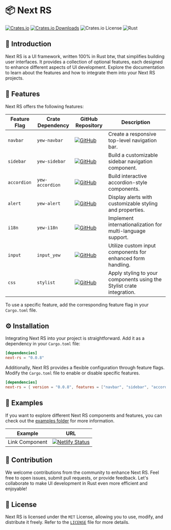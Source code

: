 # 📦 Next RS

[![Crates.io](https://img.shields.io/crates/v/next-rs)](https://crates.io/crates/next-rs)
[![Crates.io Downloads](https://img.shields.io/crates/d/next-rs)](https://crates.io/crates/next-rs)
![Crates.io License](https://img.shields.io/crates/l/next-rs)
![Rust](https://img.shields.io/badge/rust-stable-orange)

## 📜 Introduction

Next RS is a UI framework, written 100% in Rust btw, that simplifies building user interfaces. It provides a collection of optional features, each designed to enhance different aspects of UI development. Explore the documentation to learn about the features and how to integrate them into your Next RS projects.

## 🚀 Features

Next RS offers the following features:

| Feature  Flag     | Crate Dependency         | GitHub Repository     | Description |
|----------------|-------------------|----------|---------------|
| `navbar`       |   `yew-navbar`           | [![GitHub](https://img.shields.io/github/stars/next-rs/yew-navbar)](https://github.com/next-rs/yew-navbar)           | Create a responsive top-level navigation bar.             |
| `sidebar`      |   `yew-sidebar`          | [![GitHub](https://img.shields.io/github/stars/next-rs/yew-sidebar)](https://github.com/next-rs/yew-sidebar)        | Build a customizable sidebar navigation component.     |
| `accordion`    | `yew-accordion`          | [![GitHub](https://img.shields.io/github/stars/next-rs/yew-accordion)](https://github.com/next-rs/yew-accordion)     | Build interactive accordion-style components.              |
| `alert`        | `yew-alert`              | [![GitHub](https://img.shields.io/github/stars/next-rs/yew-alert)](https://github.com/next-rs/yew-alert)           | Display alerts with customizable styling and properties.   |
| `i18n`         | `yew-i18n`               | [![GitHub](https://img.shields.io/github/stars/next-rs/yew-i18n)](https://github.com/next-rs/yew-i18n)             | Implement internationalization for multi-language support.  |
| `input`        | `input_yew`              | [![GitHub](https://img.shields.io/github/stars/next-rs/input-yew)](https://github.com/next-rs/input-yew)        | Utilize custom input components for enhanced form handling. |
| `css`          | `stylist`                | [![GitHub](https://img.shields.io/github/stars/futursolo/stylist-rs)](https://github.com/futursolo/stylist-rs)           | Apply styling to your components using the Stylist crate integration.|

To use a specific feature, add the corresponding feature flag in your `Cargo.toml` file.

## ⚙️ Installation

Integrating Next RS into your project is straightforward. Add it as a dependency in your `Cargo.toml` file:

```toml
[dependencies]
next-rs = "0.0.8"
```

Additionally, Next RS provides a flexible configuration through feature flags. Modify the `Cargo.toml` file to enable or disable specific features.

```toml
[dependencies]
next-rs = { version = "0.0.8", features = ["navbar", "sidebar", "accordion", "alert", "css"] }
```

## 📙 Examples

If you want to explore different Next RS components and features, you can check out the [examples folder](examples) for more information.

| Example | URL |
| --- | --- |
| Link Component | [![Netlify Status](https://api.netlify.com/api/v1/badges/0f5cbba1-4179-45c7-91e2-5540f3539a12/deploy-status)](https://next-rs-link.netlify.app) |

## 🤝 Contribution

We welcome contributions from the community to enhance Next RS. Feel free to open issues, submit pull requests, or provide feedback. Let's collaborate to make UI development in Rust even more efficient and enjoyable!

## 📜 License

Next RS is licensed under the `MIT` License, allowing you to use, modify, and distribute it freely. Refer to the [`LICENSE`](LICENSE) file for more details.
